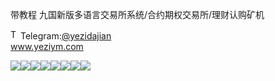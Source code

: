 带教程 九国新版多语言交易所系统/合约期权交易所/理财认购矿机<p dir="auto"><a target="_blank" rel="noopener noreferrer nofollow" href="https://camo.githubusercontent.com/d614d90677fbc2e34c7c62ebc68c82379d87a57c4beaf05af65fec7ba6b72e36/68747470733a2f2f63646e2d69636f6e732d706e672e666c617469636f6e2e636f6d2f3531322f323131312f323131313634362e706e67"><img src="https://camo.githubusercontent.com/d614d90677fbc2e34c7c62ebc68c82379d87a57c4beaf05af65fec7ba6b72e36/68747470733a2f2f63646e2d69636f6e732d706e672e666c617469636f6e2e636f6d2f3531322f323131312f323131313634362e706e67" alt="Telegram Icon" style="width: 16px; max-width: 100%;" data-canonical-src="https://cdn-icons-png.flaticon.com/512/2111/2111646.png"></a>Telegram:<a href="https://t.me/yezidajian" rel="nofollow">@yezidajian</a><br><a href="https://www.yeziym.com/">www.yeziym.com</a></p><img src="https://github.com/yeziym/daijiaocheng jiuguo_IT/blob/main/SdBUM.png"><img src="https://github.com/yeziym/daijiaocheng jiuguo_IT/blob/main/Kqxcq.png"><img src="https://github.com/yeziym/daijiaocheng jiuguo_IT/blob/main/eX1T2.png"><img src="https://github.com/yeziym/daijiaocheng jiuguo_IT/blob/main/HgBDA.png"><img src="https://github.com/yeziym/daijiaocheng jiuguo_IT/blob/main/NGhtr.png"><img src="https://github.com/yeziym/daijiaocheng jiuguo_IT/blob/main/BRFi8.png"><img src="https://github.com/yeziym/daijiaocheng jiuguo_IT/blob/main/4p8bA.png"><img src="https://github.com/yeziym/daijiaocheng jiuguo_IT/blob/main/TbKr4.png">